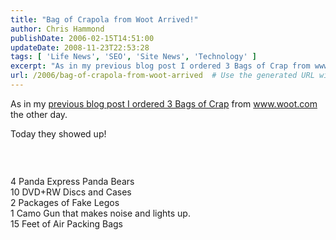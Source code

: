 ```yaml
---
title: "Bag of Crapola from Woot Arrived!"
author: Chris Hammond
publishDate: 2006-02-15T14:51:00
updateDate: 2008-11-23T22:53:28
tags: [ 'Life News', 'SEO', 'Site News', 'Technology' ]
excerpt: "As in my previous blog post I ordered 3 Bags of Crap from www.woot.com the other day. Today they showed up! &nbsp;   4 Panda Express Panda Bears 10 DVD+RW Discs and Cases 2 Packages of Fake Legos 1 Camo Gun that makes noise and lights up. 15 Feet of Air Packing Bags ..."
url: /2006/bag-of-crapola-from-woot-arrived  # Use the generated URL with year
---
```

<p>As in my <a href="https://www.chrishammond.com/tabid/54/itemid/437/wooooowhooooo-for-woot">previous blog post I ordered 3 Bags of Crap</a> from <a href="https://www.woot.com/">www.woot.com</a> the other day.</p> <p>Today they showed up!</p> <p>&#160;</p> <p><img alt="" src="/photos/camera_phone_photos/images/13811/500x375.aspx" /></p> <p>4 Panda Express Panda Bears <br /> 10 DVD+RW Discs and Cases <br /> 2 Packages of Fake Legos <br /> 1 Camo Gun that makes noise and lights up. <br /> 15 Feet of Air Packing Bags</p>
